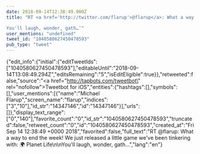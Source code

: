 ```yaml
---
date: 2018-09-14T12:38:49.000Z
title: "RT <a href='http://twitter.com/flarup'>@flarup</a>: What a way to end the week! We just released a little game we've been tinkering with: 🌍 Planet Life

You'll laugh, wonder, gath…″"
user_mentions: "undefined"
tweet_id: "1040580627450478593"
pub_type: "tweet"
---
```

{"edit_info":{"initial":{"editTweetIds":["1040580627450478593"],"editableUntil":"2018-09-14T13:08:49.294Z","editsRemaining":"5","isEditEligible":true}},"retweeted":false,"source":"<a href=\"http://tapbots.com/tweetbot\" rel=\"nofollow\">Tweetbot for iΟS</a>","entities":{"hashtags":[],"symbols":[],"user_mentions":[{"name":"Michael Flarup","screen_name":"flarup","indices":["3","10"],"id_str":"14347146","id":"14347146"}],"urls":[]},"display_text_range":["0","140"],"favorite_count":"0","id_str":"1040580627450478593","truncated":false,"retweet_count":"0","id":"1040580627450478593","created_at":"Fri Sep 14 12:38:49 +0000 2018","favorited":false,"full_text":"RT @flarup: What a way to end the week! We just released a little game we've been tinkering with: 🌍 Planet Life\n\nYou'll laugh, wonder, gath…","lang":"en"}
